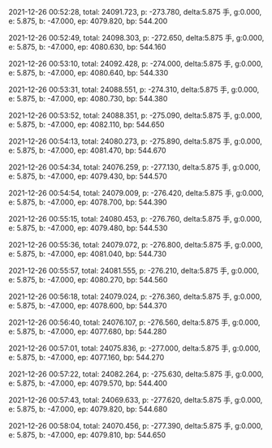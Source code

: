 2021-12-26 00:52:28, total: 24091.723, p: -273.780, delta:5.875 手, g:0.000, e: 5.875, b: -47.000, ep: 4079.820, bp: 544.200

2021-12-26 00:52:49, total: 24098.303, p: -272.650, delta:5.875 手, g:0.000, e: 5.875, b: -47.000, ep: 4080.630, bp: 544.160

2021-12-26 00:53:10, total: 24092.428, p: -274.000, delta:5.875 手, g:0.000, e: 5.875, b: -47.000, ep: 4080.640, bp: 544.330

2021-12-26 00:53:31, total: 24088.551, p: -274.310, delta:5.875 手, g:0.000, e: 5.875, b: -47.000, ep: 4080.730, bp: 544.380

2021-12-26 00:53:52, total: 24088.351, p: -275.090, delta:5.875 手, g:0.000, e: 5.875, b: -47.000, ep: 4082.110, bp: 544.650

2021-12-26 00:54:13, total: 24080.273, p: -275.890, delta:5.875 手, g:0.000, e: 5.875, b: -47.000, ep: 4081.470, bp: 544.670

2021-12-26 00:54:34, total: 24076.259, p: -277.130, delta:5.875 手, g:0.000, e: 5.875, b: -47.000, ep: 4079.430, bp: 544.570

2021-12-26 00:54:54, total: 24079.009, p: -276.420, delta:5.875 手, g:0.000, e: 5.875, b: -47.000, ep: 4078.700, bp: 544.390

2021-12-26 00:55:15, total: 24080.453, p: -276.760, delta:5.875 手, g:0.000, e: 5.875, b: -47.000, ep: 4079.480, bp: 544.530

2021-12-26 00:55:36, total: 24079.072, p: -276.800, delta:5.875 手, g:0.000, e: 5.875, b: -47.000, ep: 4081.040, bp: 544.730

2021-12-26 00:55:57, total: 24081.555, p: -276.210, delta:5.875 手, g:0.000, e: 5.875, b: -47.000, ep: 4080.270, bp: 544.560

2021-12-26 00:56:18, total: 24079.024, p: -276.360, delta:5.875 手, g:0.000, e: 5.875, b: -47.000, ep: 4078.600, bp: 544.370

2021-12-26 00:56:40, total: 24076.107, p: -276.560, delta:5.875 手, g:0.000, e: 5.875, b: -47.000, ep: 4077.680, bp: 544.280

2021-12-26 00:57:01, total: 24075.836, p: -277.000, delta:5.875 手, g:0.000, e: 5.875, b: -47.000, ep: 4077.160, bp: 544.270

2021-12-26 00:57:22, total: 24082.264, p: -275.630, delta:5.875 手, g:0.000, e: 5.875, b: -47.000, ep: 4079.570, bp: 544.400

2021-12-26 00:57:43, total: 24069.633, p: -277.620, delta:5.875 手, g:0.000, e: 5.875, b: -47.000, ep: 4079.820, bp: 544.680

2021-12-26 00:58:04, total: 24070.456, p: -277.390, delta:5.875 手, g:0.000, e: 5.875, b: -47.000, ep: 4079.810, bp: 544.650